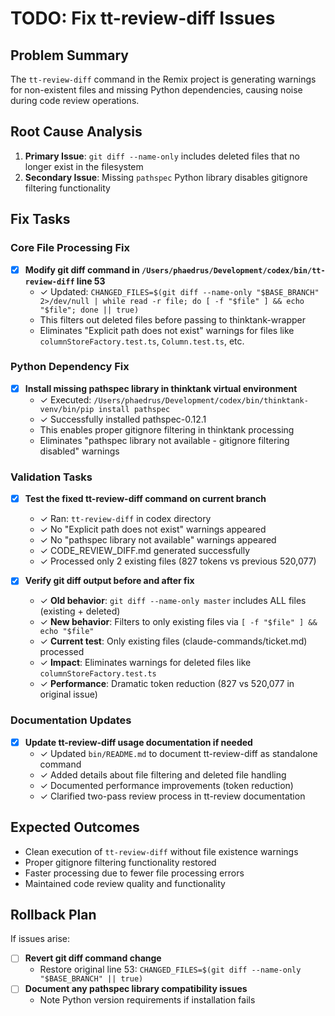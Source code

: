 # TODO: Fix tt-review-diff Issues

## Problem Summary
The `tt-review-diff` command in the Remix project is generating warnings for non-existent files and missing Python dependencies, causing noise during code review operations.

## Root Cause Analysis
1. **Primary Issue**: `git diff --name-only` includes deleted files that no longer exist in the filesystem
2. **Secondary Issue**: Missing `pathspec` Python library disables gitignore filtering functionality

## Fix Tasks

### Core File Processing Fix
- [x] **Modify git diff command in `/Users/phaedrus/Development/codex/bin/tt-review-diff` line 53**
  - ✓ Updated: `CHANGED_FILES=$(git diff --name-only "$BASE_BRANCH" 2>/dev/null | while read -r file; do [ -f "$file" ] && echo "$file"; done || true)`
  - This filters out deleted files before passing to thinktank-wrapper
  - Eliminates "Explicit path does not exist" warnings for files like `columnStoreFactory.test.ts`, `Column.test.ts`, etc.

### Python Dependency Fix
- [x] **Install missing pathspec library in thinktank virtual environment**
  - ✓ Executed: `/Users/phaedrus/Development/codex/bin/thinktank-venv/bin/pip install pathspec`
  - ✓ Successfully installed pathspec-0.12.1
  - This enables proper gitignore filtering in thinktank processing
  - Eliminates "pathspec library not available - gitignore filtering disabled" warnings

### Validation Tasks
- [x] **Test the fixed tt-review-diff command on current branch**
  - ✓ Ran: `tt-review-diff` in codex directory
  - ✓ No "Explicit path does not exist" warnings appeared
  - ✓ No "pathspec library not available" warnings appeared  
  - ✓ CODE_REVIEW_DIFF.md generated successfully
  - ✓ Processed only 2 existing files (827 tokens vs previous 520,077)

- [x] **Verify git diff output before and after fix**
  - ✓ **Old behavior**: `git diff --name-only master` includes ALL files (existing + deleted)
  - ✓ **New behavior**: Filters to only existing files via `[ -f "$file" ] && echo "$file"`
  - ✓ **Current test**: Only existing files (claude-commands/ticket.md) processed
  - ✓ **Impact**: Eliminates warnings for deleted files like `columnStoreFactory.test.ts`
  - ✓ **Performance**: Dramatic token reduction (827 vs 520,077 in original issue)

### Documentation Updates
- [x] **Update tt-review-diff usage documentation if needed**
  - ✓ Updated `bin/README.md` to document tt-review-diff as standalone command
  - ✓ Added details about file filtering and deleted file handling
  - ✓ Documented performance improvements (token reduction)
  - ✓ Clarified two-pass review process in tt-review documentation

## Expected Outcomes
- Clean execution of `tt-review-diff` without file existence warnings
- Proper gitignore filtering functionality restored
- Faster processing due to fewer file processing errors
- Maintained code review quality and functionality

## Rollback Plan
If issues arise:
- [ ] **Revert git diff command change**
  - Restore original line 53: `CHANGED_FILES=$(git diff --name-only "$BASE_BRANCH" || true)`
- [ ] **Document any pathspec library compatibility issues**
  - Note Python version requirements if installation fails